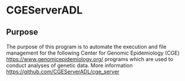 # CGEServerADL
## Purpose
####
The purpose of this program is to automate the execution and file management for the following Center for Genomic Epidemiology (CGE) https://www.genomicepidemiology.org/ programs which are used to conduct analyses of genetic data.
More information https://github.com/CGEServerADL/cge_server
